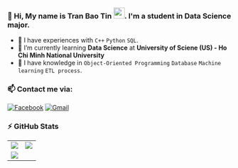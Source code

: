 ### 🏸 Hi, My name is Tran Bao Tin <img src="https://media.giphy.com/media/hvRJCLFzcasrR4ia7z/giphy.gif" width="25px">. I'm a student in Data Science major.
  - 🏸 I have experiences with ```C++``` ```Python``` ```SQL```.
  - 🏸 I’m currently learning **Data Science** at **University of Sciene (US) - Ho Chi Minh National University**
  - 🏸 I have knowledge in ```Object-Oriented Programming``` ```Database``` ```Machine learning``` ```ETL process```.

### 📫 Contact me via:
  [<img alt="Facebook" src="https://img.shields.io/badge/Facebook-%231877F2.svg?&style=for-the-badge&logo=Facebook&logoColor=white"/>](https://www.facebook.com/tintran2704/) [<img alt="Gmail" src="https://img.shields.io/badge/Gmail-D14836?style=for-the-badge&logo=gmail&logoColor=white"/>](mailto:tranbaotin2704@gmail.com)

### :zap: GitHub Stats
<table>
  <tr>
    <td>
      <img src='https://github-readme-stats.vercel.app/api?username=TinTran2704&show_icons=true&theme=tokyonight&hide=issues'>
    </td>
    <td>
      <img src='https://github-readme-stats.vercel.app/api/top-langs/?username=TinTran2704&layout=compact&html&title_color=71A4FC&text_color=3ABCAD&bg_color=1A1B27'>    
    </td>
  </tr>
  <tr>
    <td colspan="2">
      <img src='https://activity-graph.herokuapp.com/graph?username=TinTran2704&bg_color=1A1B27&color=71A4FC&line=3ABCAD&point=BE91F2&area=true'>
    </td>
  </tr>
</table>
